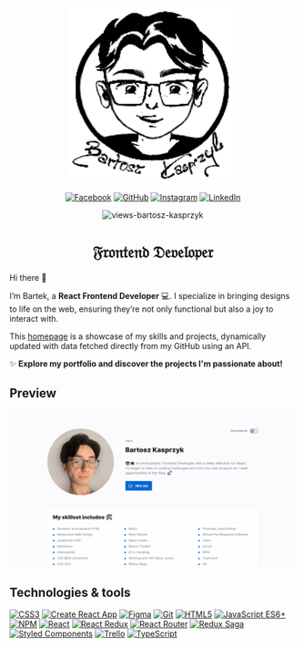 <p align="center">
  <a href="https://bartosz-kasprzyk.github.io/homepage/">
    <img width="300px" src="/public/drawing.png" />
  </a>
</p>

<div align="center">

[![Facebook](https://img.shields.io/badge/Facebook-1877F2.svg?style=for-the-badge&logo=facebook&logoColor=white)](https://www.facebook.com/bartek.kasprzyk.967)
[![GitHub](https://img.shields.io/badge/GitHub-100000?style=for-the-badge&logo=github&logoColor=white)](https://github.com/bartosz-kasprzyk)
[![Instagram](https://img.shields.io/badge/Instagram-E4405F.svg?style=for-the-badge&logo=instagram&logoColor=white)](https://www.instagram.com/delta.boye/)
[![LinkedIn](https://img.shields.io/badge/LinkedIn-0077B5.svg?style=for-the-badge&logo=linkedin&logoColor=white)](https://www.linkedin.com/in/bartosz-kasprzyk/)

</div>


<p align="center">
  <img src="https://komarev.com/ghpvc/?username=bartosz-kasprzyk&label=Profile_views&color=A630B0&style=plastic&style=for-the-badge" alt="views-bartosz-kasprzyk" />
</p>

<div align="center">
    <h1>𝔉𝔯𝔬𝔫𝔱𝔢𝔫𝔡 𝔇𝔢𝔳𝔢𝔩𝔬𝔭𝔢𝔯</h1>
</div>

Hi there 👋

I’m Bartek, a **React Frontend Developer** 💻. I specialize in bringing designs to life on the web, ensuring they’re not only functional but also a joy to interact with.

This [homepage](https://bartosz-kasprzyk.github.io/homepage/) is a showcase of my skills and projects, dynamically updated with data fetched directly from my GitHub using an API.

✨ **Explore my portfolio and discover the projects I'm passionate about!**

## Preview

![preview](/public/homepage.gif)

## Technologies & tools

[![CSS3](https://img.shields.io/badge/CSS3-1572B6.svg?style=for-the-badge&logo=css3&logoColor=white)](https://developer.mozilla.org/en-US/docs/Web/CSS)
[![Create React App](https://img.shields.io/badge/Create_React_App-09D3AC.svg?style=for-the-badge&logo=create-react-app&logoColor=white)](https://create-react-app.dev)
[![Figma](https://img.shields.io/badge/Figma-69D3AC.svg?style=for-the-badge&logo=figma&logoColor=white)](https://www.figma.com)
[![Git](https://img.shields.io/badge/Git-F05032.svg?style=for-the-badge&logo=git&logoColor=white)](https://git-scm.com)
[![HTML5](https://img.shields.io/badge/HTML5-E34F26.svg?style=for-the-badge&logo=html5&logoColor=white)](https://developer.mozilla.org/en-US/docs/Web/Guide/HTML/HTML5)
[![JavaScript ES6+](https://img.shields.io/badge/JavaScript_ES6+-F7DF1E.svg?style=for-the-badge&logo=javascript&logoColor=black)](https://developer.mozilla.org/en-US/docs/Web/JavaScript)
[![NPM](https://img.shields.io/badge/NPM-CB3837.svg?style=for-the-badge&logo=npm&logoColor=white)](https://www.npmjs.com)
[![React](https://img.shields.io/badge/React-61DAFB.svg?style=for-the-badge&logo=react&logoColor=white)](https://reactjs.org)
[![React Redux](https://img.shields.io/badge/React_Redux-764ABC.svg?style=for-the-badge&logo=redux&logoColor=white)](https://react-redux.js.org)
[![React Router](https://img.shields.io/badge/React_Router-CA4245.svg?style=for-the-badge&logo=react-router&logoColor=white)](https://reactrouter.com)
[![Redux Saga](https://img.shields.io/badge/Redux_Saga-999999.svg?style=for-the-badge&logo=redux-saga&logoColor=white)](https://redux-saga.js.org)
[![Styled Components](https://img.shields.io/badge/Styled_Components-DB7093.svg?style=for-the-badge&logo=styled-components&logoColor=white)](https://styled-components.com)
[![Trello](https://img.shields.io/badge/Trello-0079BF.svg?style=for-the-badge&logo=trello&logoColor=white)](https://trello.com)
[![TypeScript](https://img.shields.io/badge/TypeScript-3178C6.svg?style=for-the-badge&logo=typescript&logoColor=white)](https://www.typescriptlang.org)


